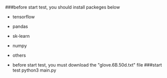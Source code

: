 ###before start test, you should install packeges below
* tensorflow
* pandas
* sk-learn
* numpy
* others

* before start test, you must download the "glove.6B.50d.txt" file
###start test
python3 main.py